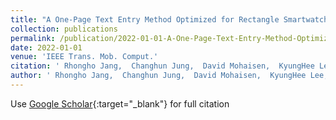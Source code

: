 ```yaml
---
title: "A One-Page Text Entry Method Optimized for Rectangle Smartwatches"
collection: publications
permalink: /publication/2022-01-01-A-One-Page-Text-Entry-Method-Optimized-for-Rectangle-Smartwatches
date: 2022-01-01
venue: 'IEEE Trans. Mob. Comput.'
citation: ' Rhongho Jang,  Changhun Jung,  David Mohaisen,  KyungHee Lee,  DaeHun Nyang, &quot;A One-Page Text Entry Method Optimized for Rectangle Smartwatches.&quot; IEEE Trans. Mob. Comput., 2022.'
author: ' Rhongho Jang,  Changhun Jung,  David Mohaisen,  KyungHee Lee,  DaeHun Nyang, '
---
```

Use [Google Scholar](https://scholar.google.com/scholar?q=A+One+Page+Text+Entry+Method+Optimized+for+Rectangle+Smartwatches){:target="_blank"} for full citation